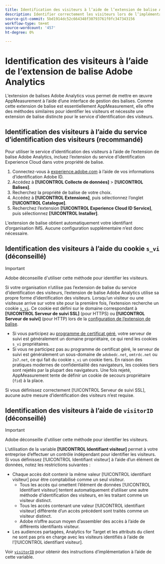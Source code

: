 ```yaml
---
title: Identification des visiteurs à l’aide de l’extension de balise Adobe Analytics
description: Identifier correctement les visiteurs lors de l’implémentation de l’extension de balise Adobe Analytics.
source-git-commit: 5bd1914dc52c664348f30793761f0fc347343156
workflow-type: tm+mt
source-wordcount: '457'
ht-degree: 0%

---
```


# Identification des visiteurs à l’aide de l’extension de balise Adobe Analytics

L’extension de balises Adobe Analytics vous permet de mettre en œuvre AppMeasurement à l’aide d’une interface de gestion des balises. Comme cette extension de balise est essentiellement AppMeasurement, elle offre des méthodes similaires pour identifier les visiteurs et nécessite une extension de balise distincte pour le service d’identification des visiteurs.

## Identification des visiteurs à l’aide du service d’identification des visiteurs (recommandé)

Pour utiliser le service d’identification des visiteurs à l’aide de l’extension de balise Adobe Analytics, incluez l’extension du service d’identification Experience Cloud dans votre propriété de balise.

1. Connectez-vous à [experience.adobe.com](https://experience.adobe.com) à l’aide de vos informations d’identification Adobe ID.
1. Accédez à **[!UICONTROL Collecte de données]** > **[!UICONTROL Balises]**.
1. Recherchez la propriété de balise de votre choix.
1. Accédez à **[!UICONTROL Extensions]**, puis sélectionnez l’onglet **[!UICONTROL Catalogue]**.
1. Recherchez l’extension **[!UICONTROL Experience Cloud ID Service]**, puis sélectionnez **[!UICONTROL Installer]**.

L’extension de balise obtient automatiquement votre identifiant d’organisation IMS. Aucune configuration supplémentaire n’est donc nécessaire.

## Identification des visiteurs à l’aide du cookie `s_vi` (déconseillé)

>[!IMPORTANT]
>
>Adobe déconseille d&#39;utiliser cette méthode pour identifier les visiteurs.

Si votre organisation n’utilise pas l’extension de balise du service d’identification des visiteurs, l’extension de balise Adobe Analytics utilise sa propre forme d’identification des visiteurs. Lorsqu’un visiteur ou une visiteuse arrive sur votre site pour la première fois, l’extension recherche un cookie [`s_vi`](https://experienceleague.adobe.com/en/docs/core-services/interface/data-collection/cookies/analytics). Ce cookie est défini sur le domaine correspondant à **[!UICONTROL Serveur de suivi SSL]** (pour HTTPS) ou **[!UICONTROL Serveur de suivi]** (pour HTTP) lors de la [configuration de l’extension de balise](https://experienceleague.adobe.com/en/docs/experience-platform/tags/extensions/client/analytics/overview).

* Si vous participez au [programme de certificat géré](https://experienceleague.adobe.com/en/docs/core-services/interface/data-collection/adobe-managed-cert), votre serveur de suivi est généralement un domaine propriétaire, ce qui rend les cookies `s_vi` propriétaires.
* Si vous ne participez pas au programme de certificat géré, le serveur de suivi est généralement un sous-domaine de `adobedc.net`, `omtrdc.net` ou `2o7.net`, ce qui fait du cookie `s_vi` un cookie tiers. En raison des pratiques modernes de confidentialité des navigateurs, les cookies tiers sont rejetés par la plupart des navigateurs. Une fois rejeté, AppMeasurement tente de définir un cookie de secours propriétaire (`fid`) à la place.

Si vous définissez correctement [!UICONTROL Serveur de suivi SSL], aucune autre mesure d’identification des visiteurs n’est requise.

## Identification des visiteurs à l’aide de `visitorID` (déconseillé)

>[!IMPORTANT]
>
>Adobe déconseille d&#39;utiliser cette méthode pour identifier les visiteurs.

L’utilisation de la variable **[!UICONTROL Identifiant visiteur]** permet à votre entreprise d’effectuer un contrôle indépendant pour identifier les visiteurs. Si vous définissez [!UICONTROL Identifiant visiteur] à l’aide d’un élément de données, notez les restrictions suivantes :

* Chaque accès doit contenir la même valeur [!UICONTROL identifiant visiteur] pour être comptabilisé comme un seul visiteur.
   * Tous les accès qui omettent l’élément de données [!UICONTROL Identifiant visiteur] tentent automatiquement d’utiliser une autre méthode d’identification des visiteurs, en les traitant comme un visiteur distinct.
   * Tous les accès contenant une valeur [!UICONTROL identifiant visiteur] différente d’un accès précédent sont traités comme un visiteur distinct.
   * Adobe n’offre aucun moyen d’assembler des accès à l’aide de différents identifiants visiteur.
* Les audiences partagées, Analytics for Target et les attributs du client ne sont pas pris en charge avec les visiteurs identifiés à l’aide de l’[!UICONTROL identifiant visiteur].

Voir [`visitorID`](/help/implement/vars/config-vars/visitorid.md) pour obtenir des instructions d’implémentation à l’aide de cette variable.
